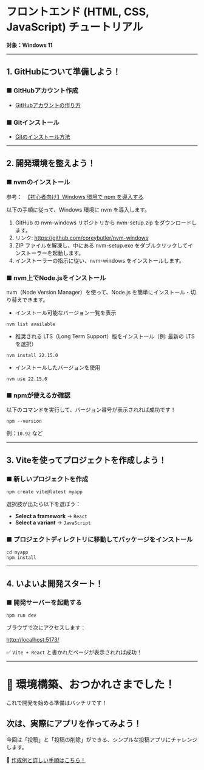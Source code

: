 # フロントエンド (HTML, CSS, JavaScript) チュートリアル  
**対象：Windows 11**

---

## 1. GitHubについて準備しよう！

### ■ GitHubアカウント作成
- [GitHubアカウントの作り方](https://zenn.dev/protoout/articles/50-howto-github-setup)

### ■ Gitインストール
- [Gitのインストール方法](https://zenn.dev/protoout/articles/50-howto-github-setup)

---

## 2. 開発環境を整えよう！

### ■ nvmのインストール
参考：　[【初心者向け】Windows 環境で npm を導入する](https://qiita.com/fehde/items/17a2bfff8f5a5767c600)

以下の手順に従って、Windows 環境に nvm を導入します。
1. GitHub の nvm-windows リポジトリから nvm-setup.zip をダウンロードします。
2. リンク: https://github.com/coreybutler/nvm-windows
3. ZIP ファイルを解凍し、中にある nvm-setup.exe をダブルクリックしてインストーラーを起動します。
4. インストーラーの指示に従い、nvm-windows をインストールします。

### ■ nvm上でNode.jsをインストール
nvm（Node Version Manager）を使って、Node.js を簡単にインストール・切り替えできます。
- インストール可能なバージョン一覧を表示
```
nvm list available
```
- 推奨される LTS（Long Term Support）版をインストール（例: 最新の LTS を選択）
```
nvm install 22.15.0
```
- インストールしたバージョンを使用
```
nvm use 22.15.0
```
### ■ npmが使えるか確認
以下のコマンドを実行して、バージョン番号が表示されれば成功です！
```
npm --version
```

例：`10.92` など

---

## 3. Viteを使ってプロジェクトを作成しよう！

### ■ 新しいプロジェクトを作成

```
npm create vite@latest myapp
```

選択肢が出たら以下を選ぼう：
- **Select a framework** → `React`
- **Select a variant** → `JavaScript`

### ■ プロジェクトディレクトリに移動してパッケージをインストール
```
cd myapp
npm install
```


---

## 4. いよいよ開発スタート！

### ■ 開発サーバーを起動する
```
npm run dev
```

ブラウザで次にアクセスします：

[http://localhost:5173/](http://localhost:5173/)

✅ `Vite + React` と書かれたページが表示されれば成功！

---

# 🎉 環境構築、おつかれさまでした！

これで開発を始める準備はバッチリです！

## 次は、実際にアプリを作ってみよう！

今回は「投稿」と「投稿の削除」ができる、シンプルな投稿アプリにチャレンジします。

🔗 [作成例と詳しい手順はこちら！](./example/)
